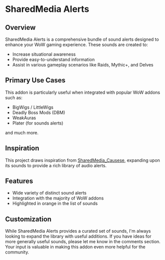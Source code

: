 # SharedMedia Alerts

## Overview
SharedMedia Alerts is a comprehensive bundle of sound alerts designed to enhance your WoW gaming experience. These sounds are created to:

- Increase situational awareness
- Provide easy-to-understand information
- Assist in various gameplay scenarios like Raids, Mythic+, and Delves

## Primary Use Cases
This addon is particularly useful when integrated with popular WoW addons such as:

- BigWigs / LittleWigs
- Deadly Boss Mods (DBM)
- WeakAuras
- Plater (for sounds alerts)

and much more.

## Inspiration
This project draws inspiration from [SharedMedia_Causese](https://www.curseforge.com/wow/addons/sharedmedia_causese), expanding upon its sounds to provide a rich library of audio alerts.

## Features
- Wide variety of distinct sound alerts
- Integration with the majority of WoW addons
- Highlighted in orange in the list of sounds

## Customization
While SharedMedia Alerts provides a curated set of sounds, I'm always looking to expand the library with useful additions. If you have ideas for more generally useful sounds, please let me know in the comments section. Your input is valuable in making this addon even more helpful for the community.
